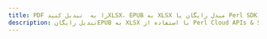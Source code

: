 ---title: PDF را به  تبدیل کنیدXLSX، EPUB به XLSX مبدل رایگان یا Perl SDKdescription: تبدیل رایگانEPUB به XLSX با استفاده از Perl Cloud APIs & SDK همچنین اسناد PDF را در Cloud ایجاد، ویرایش و رندر کنید.---